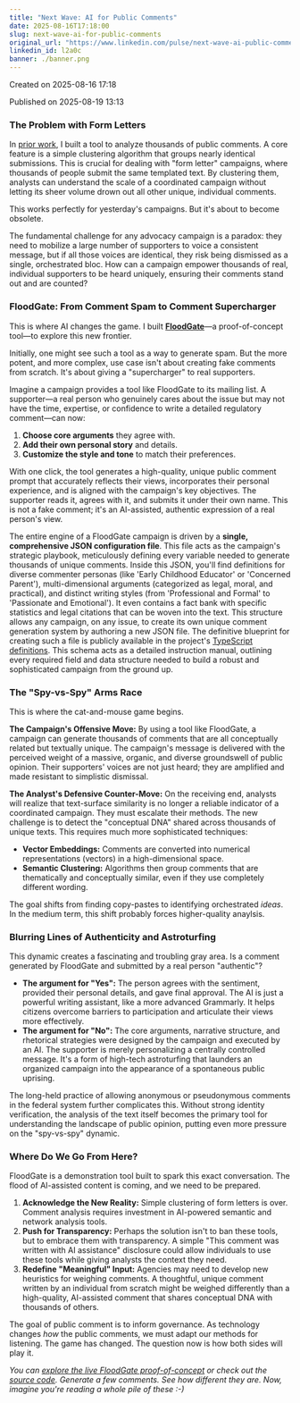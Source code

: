 ```yaml
---
title: "Next Wave: AI for Public Comments"
date: 2025-08-16T17:18:00
slug: next-wave-ai-for-public-comments
original_url: "https://www.linkedin.com/pulse/next-wave-ai-public-comments-josh-mandel-md-l2a0c"
linkedin_id: l2a0c
banner: ./banner.png
---
```


Created on 2025-08-16 17:18

Published on 2025-08-19 13:13

### The Problem with Form Letters

In [prior work](/posts/how-to-read-10000-pages-of-public-comments), I built a tool to analyze thousands of public comments. A core feature is a simple clustering algorithm that groups nearly identical submissions. This is crucial for dealing with "form letter" campaigns, where thousands of people submit the same templated text. By clustering them, analysts can understand the scale of a coordinated campaign without letting its sheer volume drown out all other unique, individual comments.

This works perfectly for yesterday's campaigns. But it's about to become obsolete.

The fundamental challenge for any advocacy campaign is a paradox: they need to mobilize a large number of supporters to voice a consistent message, but if all those voices are identical, they risk being dismissed as a single, orchestrated bloc. How can a campaign empower thousands of real, individual supporters to be heard uniquely, ensuring their comments stand out and are counted?

### FloodGate: From Comment Spam to Comment Supercharger

This is where AI changes the game. I built [**FloodGate**](http://joshuamandel.com/regulations.gov-comment-browser/floodgate/)—a proof-of-concept tool—to explore this new frontier.

Initially, one might see such a tool as a way to generate spam. But the more potent, and more complex, use case isn't about creating fake comments from scratch. It's about giving a "supercharger" to real supporters.

Imagine a campaign provides a tool like FloodGate to its mailing list. A supporter—a real person who genuinely cares about the issue but may not have the time, expertise, or confidence to write a detailed regulatory comment—can now:

1. **Choose core arguments** they agree with.
2. **Add their own personal story** and details.
3. **Customize the style and tone** to match their preferences.

With one click, the tool generates a high-quality, unique public comment prompt that accurately reflects their views, incorporates their personal experience, and is aligned with the campaign's key objectives. The supporter reads it, agrees with it, and submits it under their own name. This is not a fake comment; it's an AI-assisted, authentic expression of a real person's view.

The entire engine of a FloodGate campaign is driven by a **single, comprehensive JSON configuration file**. This file acts as the campaign's strategic playbook, meticulously defining every variable needed to generate thousands of unique comments. Inside this JSON, you'll find definitions for diverse commenter personas (like 'Early Childhood Educator' or 'Concerned Parent'), multi-dimensional arguments (categorized as legal, moral, and practical), and distinct writing styles (from 'Professional and Formal' to 'Passionate and Emotional'). It even contains a fact bank with specific statistics and legal citations that can be woven into the text. This structure allows any campaign, on any issue, to create its own unique comment generation system by authoring a new JSON file. The definitive blueprint for creating such a file is publicly available in the project's [TypeScript definitions](https://github.com/jmandel/regulations.gov-comment-browser/blob/main/floodgate/floodgate-types.ts). This schema acts as a detailed instruction manual, outlining every required field and data structure needed to build a robust and sophisticated campaign from the ground up.

### The "Spy-vs-Spy" Arms Race

This is where the cat-and-mouse game begins.

**The Campaign's Offensive Move:** By using a tool like FloodGate, a campaign can generate thousands of comments that are all conceptually related but textually unique. The campaign's message is delivered with the perceived weight of a massive, organic, and diverse groundswell of public opinion. Their supporters' voices are not just heard; they are amplified and made resistant to simplistic dismissal.

**The Analyst's Defensive Counter-Move:** On the receiving end, analysts will realize that text-surface similarity is no longer a reliable indicator of a coordinated campaign. They must escalate their methods. The new challenge is to detect the "conceptual DNA" shared across thousands of unique texts. This requires much more sophisticated techniques:

* **Vector Embeddings:** Comments are converted into numerical representations (vectors) in a high-dimensional space.
* **Semantic Clustering:** Algorithms then group comments that are thematically and conceptually similar, even if they use completely different wording.

The goal shifts from finding copy-pastes to identifying orchestrated *ideas*. In the medium term, this shift probably forces higher-quality anaylsis.

### Blurring Lines of Authenticity and Astroturfing

This dynamic creates a fascinating and troubling gray area. Is a comment generated by FloodGate and submitted by a real person "authentic"?

* **The argument for "Yes":** The person agrees with the sentiment, provided their personal details, and gave final approval. The AI is just a powerful writing assistant, like a more advanced Grammarly. It helps citizens overcome barriers to participation and articulate their views more effectively.
* **The argument for "No":** The core arguments, narrative structure, and rhetorical strategies were designed by the campaign and executed by an AI. The supporter is merely personalizing a centrally controlled message. It's a form of high-tech astroturfing that launders an organized campaign into the appearance of a spontaneous public uprising.

The long-held practice of allowing anonymous or pseudonymous comments in the federal system further complicates this. Without strong identity verification, the analysis of the text itself becomes the primary tool for understanding the landscape of public opinion, putting even more pressure on the "spy-vs-spy" dynamic.

### Where Do We Go From Here?

FloodGate is a demonstration tool built to spark this exact conversation. The flood of AI-assisted content is coming, and we need to be prepared.

1. **Acknowledge the New Reality:** Simple clustering of form letters is over. Comment analysis requires investment in AI-powered semantic and network analysis tools.
2. **Push for Transparency:** Perhaps the solution isn't to ban these tools, but to embrace them with transparency. A simple "This comment was written with AI assistance" disclosure could allow individuals to use these tools while giving analysts the context they need.
3. **Redefine "Meaningful" Input:** Agencies may need to develop new heuristics for weighing comments. A thoughtful, unique comment written by an individual from scratch might be weighed differently than a high-quality, AI-assisted comment that shares conceptual DNA with thousands of others.

The goal of public comment is to inform governance. As technology changes *how* the public comments, we must adapt our methods for listening. The game has changed. The question now is how both sides will play it.

*You can* [*explore the live FloodGate proof-of-concept*](http://joshuamandel.com/regulations.gov-comment-browser/floodgate/) *or check out the* [*source code*](https://github.com/jmandel/regulations.gov-comment-browser/tree/main/floodgate)*. Generate a few comments. See how different they are. Now, imagine you're reading a whole pile of these :-)*